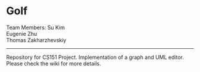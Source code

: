 # Golf

Team Members:
Su Kim  
Eugenie Zhu  
Thomas Zakharzhevskiy  

***

Repository for CS151 Project.
Implementation of a graph and UML editor.  
Please check the wiki for more details.